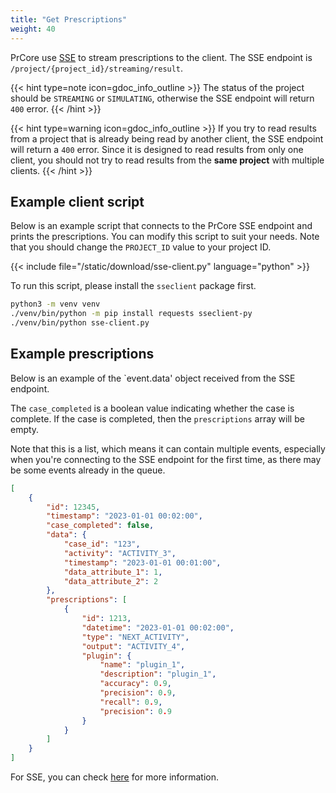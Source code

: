 ```yaml
---
title: "Get Prescriptions"
weight: 40
---
```


PrCore use [SSE](https://en.wikipedia.org/wiki/Server-sent_events) to stream prescriptions to the client. The SSE endpoint is `/project/{project_id}/streaming/result`.

{{< hint type=note icon=gdoc_info_outline >}}
The status of the project should be `STREAMING` or `SIMULATING`, otherwise the SSE endpoint will return `400` error.
{{< /hint >}}

{{< hint type=warning icon=gdoc_info_outline >}}
If you try to read results from a project that is already being read by another client, the SSE endpoint will return a `400` error. Since it is designed to read results from only one client, you should not try to read results from the **same project** with multiple clients.
{{< /hint >}}

## Example client script

Below is an example script that connects to the PrCore SSE endpoint and prints the prescriptions. You can modify this script to suit your needs. Note that you should change the `PROJECT_ID` value to your project ID.

{{< include file="/static/download/sse-client.py" language="python" >}}

To run this script, please install the `sseclient` package first.

```bash
python3 -m venv venv
./venv/bin/python -m pip install requests sseclient-py
./venv/bin/python sse-client.py
```

## Example prescriptions

Below is an example of the `event.data' object received from the SSE endpoint.

The `case_completed` is a boolean value indicating whether the case is complete. If the case is completed, then the `prescriptions` array will be empty.

Note that this is a list, which means it can contain multiple events, especially when you're connecting to the SSE endpoint for the first time, as there may be some events already in the queue.

```json
[
    {
        "id": 12345,
        "timestamp": "2023-01-01 00:02:00",
        "case_completed": false,
        "data": {
            "case_id": "123",
            "activity": "ACTIVITY_3",
            "timestamp": "2023-01-01 00:01:00",
            "data_attribute_1": 1,
            "data_attribute_2": 2
        },
        "prescriptions": [
            {
                "id": 1213,
                "datetime": "2023-01-01 00:02:00",
                "type": "NEXT_ACTIVITY",
                "output": "ACTIVITY_4",
                "plugin": {
                    "name": "plugin_1",
                    "description": "plugin_1",
                    "accuracy": 0.9,
                    "precision": 0.9,
                    "recall": 0.9,
                    "precision": 0.9
                }
            }
        ]
    }
]
```

For SSE, you can check [here](https://developer.mozilla.org/en-US/docs/Web/API/Server-sent_events/Using_server-sent_events) for more information.
